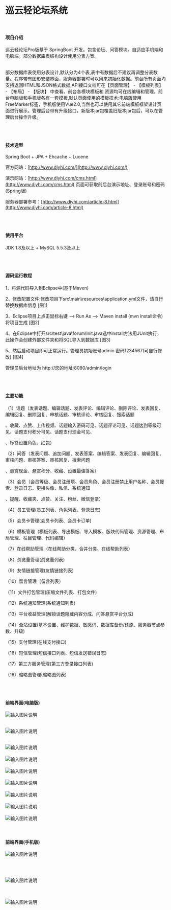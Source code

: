 # 巡云轻论坛系统

<br>

#### 项目介绍
巡云轻论坛Pro版基于 SpringBoot 开发。包含论坛、问答模块。自适应手机端和电脑端。部分数据库表结构设计使用分表方案。

<br>
部分数据库表使用分表设计,默认分为4个表,表中有数据后不建议再调整分表数量。程序带有图形安装界面，服务器部署时可以用来初始化数据。前台所有页面均支持返回HTML和JSON格式数据,API接口文档可在【页面管理】 - 【模板列表】 - 【布局】 - 【版块】 中查看。前台各模块模板和 资源均可在线编辑和管理。前台电脑版和手机版各有一套模板,默认页面使用的模板技术:电脑版使用FreeMarker标签，手机版使用Vue2.0,当然也可以使用其它前端模板框架设计页面进行展示。管理后台带有升级接口，新版本jar包覆盖旧版本jar包后，可以在管理后台操作升级。 

  
<br><br>



#### 技术选型
Spring Boot + JPA + Ehcache + Lucene


官方网站：[http://www.diyhi.com/](http://www.diyhi.com/)



演示网站：[http://www.diyhi.com/cms.html](http://www.diyhi.com/cms.html) 页面可获取前后台演示地址、登录账号和密码(Spring版)



服务器部署参考：[http://www.diyhi.com/article-8.html](http://www.diyhi.com/article-8.html)






<br><br>
#### 使用平台
JDK 1.8及以上 + MySQL 5.5.3及以上

<br><br>
#### 源码运行教程

1、将源代码导入到Eclipse中(基于Maven)


2、修改配置文件:修改项目下src\main\resources\application.yml文件，请自行替换数据库信息
[图1]

3、Eclipse项目上点击鼠标右键 --> Run As --> Maven install (mvn install命令)将项目生成
[图2]

4、在Eclipse中打开src\test\java\forum\Init.java选中install方法用JUnit执行，此操作会创建外部文件夹和将SQL导入到数据库
[图3]

5、然后启动项目即可正常运行。管理员初始账号admin 密码1234567(可自行修改)
[图4]

管理员后台地址为 http://您的地址:8080/admin/login




<br><br>
#### 主要功能
（1）话题（发表话题、编辑话题、发表评论、编辑评论、删除评论、发表回复、编辑回复、删除回复、审核话题、审核评论、审核回复、搜索话题

、收藏、点赞、上传视频、话题输入密码可见、话题评论可见、话题达到等级可见、话题支付积分可见、话题支付现金可见、

、标签设置角色、红包）


（2）问答（发表问题、追加问题、发表答案、编辑答案、发表回复、编辑回复、审核问题、审核答案、审核回复、搜索问题

、悬赏现金、悬赏积分、收藏、设置最佳答案）

（3）会员（会员等级、会员注册项、会员角色、会员注册禁止用户名称、会员搜索、登录日志、更换头像、私信、系统通知

、提醒、收藏夹、点赞、关注、粉丝、微信登录）

（4）员工管理(员工列表、角色列表、登录日志)

（5）会员卡管理(会员卡列表、会员卡订单)

（6）模板管理（模板列表、导出模板、导入模板、版块代码管理、资源管理、布局管理、栏目管理、代码编辑）

（7）在线帮助管理（在线帮助分类、合并分类、在线帮助列表）

（8）浏览量管理(浏览量列表)

（9）友情链接管理(友情链接列表)

（10）留言管理（留言列表）

（11）文件打包管理(压缩文件列表、打包文件)

（12）系统通知管理(系统通知列表)

（13）平台收益管理(解锁话题隐藏内容分成、问答悬赏平台分成)

（14）全站设置(基本设置、维护数据、敏感词、数据库备份/还原、服务器节点参数、升级)

（15）支付管理(在线支付接口)

（16）短信管理(短信接口列表、短信发送错误日志)

（17）第三方服务管理(第三方登录接口列表)

（18）缩略图管理(缩略图列表)

			




<br><br>
#### 前端界面(电脑版)
![输入图片说明](https://images.gitee.com/uploads/images/2021/0309/095403_8b54aced_2024507.jpeg "1.jpg")
<br><br>

![输入图片说明](https://images.gitee.com/uploads/images/2021/0309/095416_7a5614fc_2024507.jpeg "2.jpg")
<br><br>

![输入图片说明](https://images.gitee.com/uploads/images/2021/0309/095425_f4d4a292_2024507.jpeg "3.jpg")
<br><br>
![输入图片说明](https://images.gitee.com/uploads/images/2020/0408/082705_af5bf420_2024507.jpeg "4.jpg")
<br><br>
![输入图片说明](https://images.gitee.com/uploads/images/2021/0309/095446_b14a25f0_2024507.jpeg "5.jpg")
<br><br>
![输入图片说明](https://images.gitee.com/uploads/images/2021/0309/095456_995f3d56_2024507.jpeg "6.jpg")
<br><br>
![输入图片说明](https://images.gitee.com/uploads/images/2021/0309/095506_1863c561_2024507.jpeg "7.jpg")
<br><br>
![输入图片说明](https://images.gitee.com/uploads/images/2021/0309/095517_28521803_2024507.jpeg "8.jpg")
<br><br>
![输入图片说明](https://images.gitee.com/uploads/images/2021/0309/095526_7224a989_2024507.jpeg "9.jpg")
<br><br><br>

#### 前端界面(手机版)
![输入图片说明](https://images.gitee.com/uploads/images/2020/0602/101713_299d05ba_2024507.jpeg "m1.jpg")

<br><br>

![输入图片说明](https://images.gitee.com/uploads/images/2020/0602/101730_3d5930f7_2024507.jpeg "m2.jpg")

<br><br>
![输入图片说明](https://images.gitee.com/uploads/images/2020/0630/090734_b7b618c7_2024507.jpeg "m3.jpg")
<br><br>
